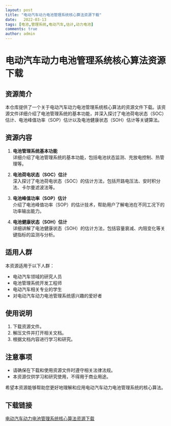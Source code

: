 ```yaml
---
layout: post
title: "电动汽车动力电池管理系统核心算法资源下载"
date:   2022-03-13
tags: [电池,管理系统,电动汽车,估计,动力电池]
comments: true
author: admin
---
```

# 电动汽车动力电池管理系统核心算法资源下载

## 资源简介

本仓库提供了一个关于电动汽车动力电池管理系统核心算法的资源文件下载。该资源文件详细介绍了电池管理系统的基本功能，并深入探讨了电池荷电状态（SOC）估计、电池峰值功率（SOP）估计以及电池健康状态（SOH）估计等关键算法。

## 资源内容

1. **电池管理系统基本功能**  
   详细介绍了电池管理系统的基本功能，包括电池状态监测、充放电控制、热管理等。

2. **电池荷电状态（SOC）估计**  
   深入探讨了电池荷电状态（SOC）的估计方法，包括开路电压法、安时积分法、卡尔曼滤波法等。

3. **电池峰值功率（SOP）估计**  
   介绍了电池峰值功率（SOP）的估计技术，帮助用户了解电池在不同工况下的功率输出能力。

4. **电池健康状态（SOH）估计**  
   详细讲解了电池健康状态（SOH）的估计方法，包括容量衰减、内阻变化等关键指标的监测与分析。

## 适用人群

本资源适用于以下人群：

- 电动汽车领域的研究人员
- 电池管理系统开发工程师
- 电动汽车相关专业的学生
- 对电动汽车动力电池管理系统感兴趣的爱好者

## 使用说明

1. 下载资源文件。
2. 解压文件并打开相关文档。
3. 根据文档内容进行学习和研究。

## 注意事项

- 请确保在下载和使用资源文件时遵守相关法律法规。
- 本资源仅供学习和研究使用，不得用于商业用途。

希望本资源能够帮助您更好地理解和应用电动汽车动力电池管理系统的核心算法。

## 下载链接

[电动汽车动力电池管理系统核心算法资源下载](https://pan.quark.cn/s/94197dde9bf3)